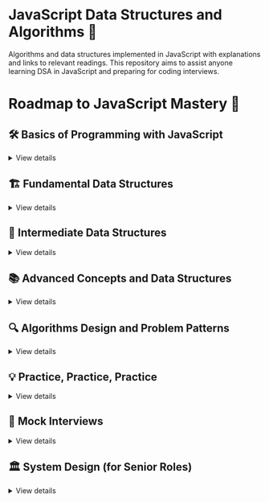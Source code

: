 # JavaScript Data Structures and Algorithms 🚀
Algorithms and data structures implemented in JavaScript with explanations and links to relevant readings. This repository aims to assist anyone learning DSA in JavaScript and preparing for coding interviews.

# Roadmap to JavaScript Mastery 🌟

## 🛠 Basics of Programming with JavaScript
<details>
<summary>View details</summary>

- **Syntax and Semantics**
- **Control Structures** (loops, conditionals)
- **Functions** (declaration, recursion, scope)
- **Basic Data Structures**
  - Arrays
  - Objects
- **Complexity Analysis**
  - Time and Space Complexity (Big O Notation)

</details>

## 🏗 Fundamental Data Structures
<details>
<summary>View details</summary>

- **Arrays and Strings**
  - Static vs Dynamic Arrays
  - String Manipulation
- **Linked Lists**
  - Singly Linked Lists
  - Doubly Linked Lists
  - Operations (insertion, deletion, traversal)
- **Stacks and Queues**
  - Implementation (arrays/linked lists)
  - Applications and Problems
- **Hash Tables**
  - Hash Functions
  - Collision Resolution

</details>

## 🌲 Intermediate Data Structures
<details>
<summary>View details</summary>

- **Trees**
  - Binary Trees
  - Binary Search Trees
  - Balanced Trees (AVL, Red-Black Trees)
  - Tree Traversal (Inorder, Preorder, Postorder)
- **Heaps**
  - Binary Heaps
  - Heap Sort and Priority Queues
- **Graphs**
  - Representation (Adjacency Matrix, Adjacency List)
  - Traversal (Breadth-First Search, Depth-First Search)

</details>

## 📚 Advanced Concepts and Data Structures
<details>
<summary>View details</summary>

- **Advanced Tree Structures**
  - Trie (Prefix Tree)
  - Segment Trees, Fenwick Trees (Binary Indexed Trees)
- **Graph Algorithms**
  - Shortest Path (Dijkstra's, Bellman-Ford, A*)
  - Minimum Spanning Tree (Kruskal's, Prim's)
  - Network Flow (Ford-Fulkerson, Edmonds-Karp)
- **Dynamic Programming**
  - Understanding Overlapping Subproblems
  - Optimal Substructure
  - Top-down (Memoization)
  - Bottom-up (Tabulation)

</details>

## 🔍 Algorithms Design and Problem Patterns
<details>
<summary>View details</summary>

- **Sorting Algorithms**
  - Quick Sort
  - Merge Sort
  - Bucket Sort
- **Search Algorithms**
  - Linear Search
  - Binary Search
- **Divide and Conquer**
  - Recursive Splitting Problems
- **Greedy Algorithms**
  - Understanding Greedy Approach
- **Backtracking**
  - Combinatorial Problems (e.g., N-Queens)

</details>

## 💡 Practice, Practice, Practice
<details>
<summary>View details</summary>

- **LeetCode**
  - [Top Interview Questions Collection](https://leetcode.com/explore/interview/card/top-interview-questions-easy/)
- **HackerRank**
  - [Contests](https://www.hackerrank.com/contests)
  - [Interview Preparation Kits](https://www.hackerrank.com/interview/interview-preparation-kit)
- **CodeSignal**
  - [Interview Practice Section](https://codesignal.com/developers/interview-practice/)

</details>

## 🤝 Mock Interviews
<details>
<summary>View details</summary>

- **Pramp**
  - [Peer-to-peer Mock Interviews](https://www.pramp.com)
- **Interviewing.io**
  - [Practice with Professionals](https://interviewing.io)

</details>

## 🏛 System Design (for Senior Roles)
<details>
<summary>View details</summary>

- Basic System Design Concepts
- Scalability
- Load Balancing
- Caching
- Database Design and Data Modeling

</details>
